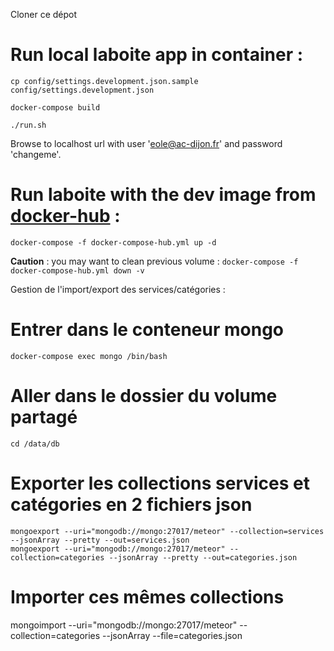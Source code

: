 Cloner ce dépot

# Run local laboite app in container :

```
cp config/settings.development.json.sample config/settings.development.json

docker-compose build

./run.sh
```

Browse to localhost url with user 'eole@ac-dijon.fr' and password 'changeme'.

# Run laboite with the dev image from [docker-hub](https://hub.docker.com/repository/docker/eoleteam/laboite) :

```
docker-compose -f docker-compose-hub.yml up -d
```

**Caution** : you may want to clean previous volume :
`docker-compose -f docker-compose-hub.yml down -v`

Gestion de l'import/export des services/catégories :

# Entrer dans le conteneur mongo

`docker-compose exec mongo /bin/bash`

# Aller dans le dossier du volume partagé

`cd /data/db`

# Exporter les collections services et catégories en 2 fichiers json

```
mongoexport --uri="mongodb://mongo:27017/meteor" --collection=services --jsonArray --pretty --out=services.json
mongoexport --uri="mongodb://mongo:27017/meteor" --collection=categories --jsonArray --pretty --out=categories.json
```

# Importer ces mêmes collections

mongoimport --uri="mongodb://mongo:27017/meteor" --collection=categories --jsonArray --file=categories.json

